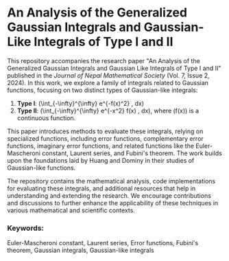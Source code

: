 # An Analysis of the Generalized Gaussian Integrals and Gaussian-Like Integrals of Type I and II

This repository accompanies the research paper "An Analysis of the Generalized Gaussian Integrals and Gaussian Like Integrals of Type I and II" published in the *Journal of Nepal Mathematical Society* (Vol. 7, Issue 2, 2024). In this work, we explore a family of integrals related to Gaussian functions, focusing on two distinct types of Gaussian-like integrals:

1. **Type I**: \(\int_{-\infty}^{\infty} e^{-f(x)^2} \, dx\)
2. **Type II**: \(\int_{-\infty}^{\infty} e^{-x^2} f(x) \, dx\), where \(f(x)\) is a continuous function.

This paper introduces methods to evaluate these integrals, relying on specialized functions, including error functions, complementary error functions, imaginary error functions, and related functions like the Euler-Mascheroni constant, Laurent series, and Fubini's theorem. The work builds upon the foundations laid by Huang and Dominy in their studies of Gaussian-like functions.

The repository contains the mathematical analysis, code implementations for evaluating these integrals, and additional resources that help in understanding and extending the research. We encourage contributions and discussions to further enhance the applicability of these techniques in various mathematical and scientific contexts.

### Keywords:
Euler-Mascheroni constant, Laurent series, Error functions, Fubini's theorem, Gaussian integrals, Gaussian-like integrals
